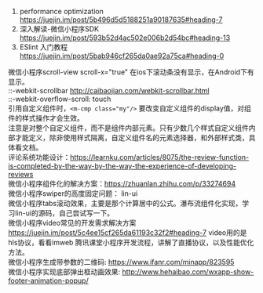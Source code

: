 1. performance optimization
https://juejin.im/post/5b496d5d5188251a90187635#heading-7
2. 深入解读-微信小程序SDK
https://juejin.im/post/593b52d4ac502e006b2d54bc#heading-13
3. ESlint 入门教程
https://juejin.im/post/5bab946cf265da0ae92a75ca#heading-0

微信小程序scroll-view scroll-x="true" 在ios下滚动条没有显示，在Android下有显示。   
::-webkit-scrollbar   <http://caibaojian.com/webkit-scrollbar.html>   
::-webkit-overflow-scroll: touch  
引用自定义组件时，`<m-cmp class="my"/>` 要改变自定义组件的display值，对组件的样式操作才会生效。   
注意是对整个自定义组件，而不是组件内部元素。只有少数几个样式自定义组件内部才能定义，除非使用样式隔离，自定义组件名的元素选择器，和外部样式类，具体看文档。     
评论系统功能设计：<https://learnku.com/articles/8075/the-review-function-is-completed-by-the-way-by-the-way-the-experience-of-developing-reviews>   
微信小程序组件化的解决方案：<https://zhuanlan.zhihu.com/p/33274694>   
微信小程序swiper的高度固定问题： lin-ui   
微信小程序tabs滚动效果，主要是那个计算居中的公式。瀑布流组件化实现，学习lin-ui的源码，自己尝试写一下。   
微信小程序video常见的开发需求解决方案<https://juejin.im/post/5c4ee15cf265da61193c32f2#heading-7> video用的是hls协议，看看imweb
腾讯课堂小程序开发流程，讲解了直播协议，以及性能优化方法。    
微信小程序生成带参数的二维码: <https://www.ifanr.com/minapp/823595>   
微信小程序实现底部弹出框动画效果: <http://www.hehaibao.com/wxapp-show-footer-animation-popup/>    





